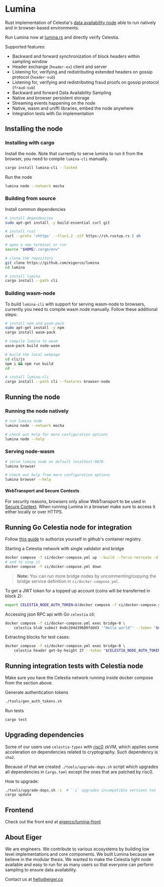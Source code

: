# Lumina

Rust implementation of Celestia's [data availability node](https://github.com/celestiaorg/celestia-node) able to run natively and in browser-based environments.

Run Lumina now at [lumina.rs](https://lumina.rs/) and directly verify Celestia.

Supported features:
- Backward and forward synchronization of block headers within sampling window
- Header exchange (`header-ex`) client and server
- Listening for, verifying and redistributing extended headers on gossip protocol (`header-sub`)
- Listening for, verifying and redistributing fraud proofs on gossip protocol (`fraud-sub`)
- Backward and forward Data Availability Sampling
- Native and browser persistent storage
- Streaming events happening on the node
- Native, wasm and uniffi libraries, embed the node anywhere
- Integration tests with Go implementation

## Installing the node

### Installing with cargo

Install the node. Note that currently to serve lumina to run it from the browser, you need to compile `lumina-cli` manually.
```bash
cargo install lumina-cli --locked
```
Run the node
```bash
lumina node --network mocha
```

### Building from source

Install common dependencies

```bash
# install dependencies
sudo apt-get install -y build-essential curl git

# install rust
curl --proto '=https' --tlsv1.2 -sSf https://sh.rustup.rs | sh

# open a new terminal or run
source "$HOME/.cargo/env"

# clone the repository
git clone https://github.com/eigerco/lumina
cd lumina

# install lumina
cargo install --path cli
```

### Building wasm-node

To build `lumina-cli` with support for serving wasm-node to browsers, currently
you need to compile wasm node manually. Follow these additional steps:

```bash
# install npm and wasm-pack
sudo apt-get install -y npm
cargo install wasm-pack

# compile lumina to wasm
wasm-pack build node-wasm

# build the local webpage
cd cli/js
npm i && npm run build
cd -

# install lumina-cli
cargo install --path cli --features browser-node
```

## Running the node

### Running the node natively

```bash
# run lumina node
lumina node --network mocha

# check out help for more configuration options
lumina node --help
```

### Serving node-wasm

```bash
# serve lumina node on default localhost:9876
lumina browser

# check out help from more configuration options
lumina browser --help
```

#### WebTransport and Secure Contexts

For security reasons, browsers only allow WebTransport to be used in [Secure Context](https://developer.mozilla.org/en-US/docs/Web/Security/Secure_Contexts). When running Lumina in a browser make sure to access it either locally or over HTTPS.

## Running Go Celestia node for integration

Follow [this guide](https://docs.github.com/en/packages/working-with-a-github-packages-registry/working-with-the-container-registry#authenticating-with-a-personal-access-token-classic)
to authorize yourself in github's container registry.

Starting a Celestia network with single validator and bridge
```bash
docker compose -f ci/docker-compose.yml up --build --force-recreate -d
# and to stop it
docker compose -f ci/docker-compose.yml down
```
> **Note:**
> You can run more bridge nodes by uncommenting/copying the bridge service definition in `ci/docker-compose.yml`.

To get a JWT token for a topped up account (coins will be transferred in block 2):
```bash
export CELESTIA_NODE_AUTH_TOKEN=$(docker compose -f ci/docker-compose.yml exec bridge-0 celestia bridge auth admin --p2p.network private)
```

Accessing json RPC api with Go `celestia` cli:
```bash
docker compose -f ci/docker-compose.yml exec bridge-0 \
    celestia blob submit 0x0c204d39600fddd3 '"Hello world"' --token "$CELESTIA_NODE_AUTH_TOKEN"
```

Extracting blocks for test cases:
```bash
docker compose -f ci/docker-compose.yml exec bridge-0 \
    celestia header get-by-height 27 --token "$CELESTIA_NODE_AUTH_TOKEN" | jq .result
```

## Running integration tests with Celestia node

Make sure you have the Celestia network running inside docker compose from the section above.

Generate authentication tokens
```bash
./tools/gen_auth_tokens.sh
```

Run tests
```bash
cargo test
```

## Upgrading dependencies

Some of our users use `celestia-types` with [risc0](https://github.com/risc0)
zkVM, which applies some acceleration on dependencies related to cryptography.
Such dependency is `sha2`.

Because of that we created `./tools/upgrade-deps.sh` script which upgrades all
dependencies in `Cargo.toml` except the ones that are patched by risc0.

How to upgrade:

```bash
./tools/upgrade-deps.sh -i  # `-i` upgrades incompatible versions too
cargo update
```

## Frontend

Check out the front end at [eigerco/lumina-front](https://github.com/eigerco/lumina-front)

## About Eiger

We are engineers. We contribute to various ecosystems by building low level implementations and core components. We built Lumina because we believe in the modular thesis. We wanted to make the Celestia light node available and easy to run for as many users so that everyone can perform sampling to ensure data availability.

Contact us at hello@eiger.co
